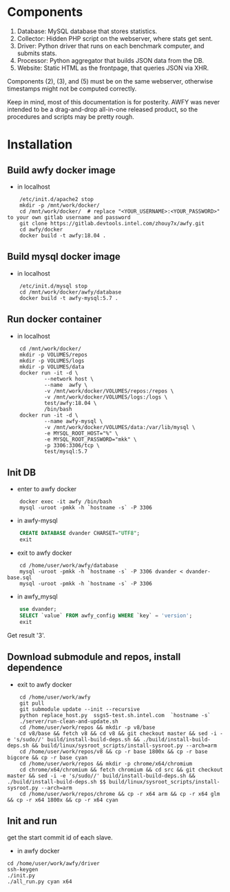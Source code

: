 Components
==========

1. Database: MySQL database that stores statistics.
2. Collector: Hidden PHP script on the webserver, where stats get sent.
3. Driver: Python driver that runs on each benchmark computer, and submits stats.
4. Processor: Python aggregator that builds JSON data from the DB.
5. Website: Static HTML as the frontpage, that queries JSON via XHR.

Components (2), (3), and (5) must be on the same webserver, otherwise timestamps might not be computed correctly.

Keep in mind, most of this documentation is for posterity. AWFY was never intended to be a drag-and-drop all-in-one released product, so the procedures and scripts may be pretty rough.

Installation
============

Build awfy docker image
----------------------
* in localhost
```text
    /etc/init.d/apache2 stop
    mkdir -p /mnt/work/docker/
    cd /mnt/work/docker/  # replace "<YOUR_USERNAME>:<YOUR_PASSWORD>" to your own gitlab username and password 
    git clone https://gitlab.devtools.intel.com/zhouy7x/awfy.git
    cd awfy/docker
    docker build -t awfy:18.04 .
```
Build mysql docker image
-----------------------
* in localhost
```text
    /etc/init.d/mysql stop
    cd /mnt/work/docker/awfy/database
    docker build -t awfy-mysql:5.7 .
```

Run docker container
-------------------
* in localhost
```text
    cd /mnt/work/docker/
    mkdir -p VOLUMES/repos
    mkdir -p VOLUMES/logs
    mkdir -p VOLUMES/data
    docker run -it -d \
            --network host \
            --name  awfy \
            -v /mnt/work/docker/VOLUMES/repos:/repos \
            -v /mnt/work/docker/VOLUMES/logs:/logs \
            test/awfy:18.04 \
            /bin/bash
    docker run -it -d \
            --name awfy-mysql \
            -v /mnt/work/docker/VOLUMES/data:/var/lib/mysql \
            -e MYSQL_ROOT_HOST="%" \
            -e MYSQL_ROOT_PASSWORD="mkk" \
            -p 3306:3306/tcp \
            test/mysql:5.7
```

Init DB
-------
* enter to awfy docker
```text
    docker exec -it awfy /bin/bash
    mysql -uroot -pmkk -h `hostname -s` -P 3306
```
* in awfy-mysql
```sql
    CREATE DATABASE dvander CHARSET="UTF8";
    exit
```
* exit to awfy docker
```text
    cd /home/user/work/awfy/database
    mysql -uroot -pmkk -h `hostname -s` -P 3306 dvander < dvander-base.sql
    mysql -uroot -pmkk -h `hostname -s` -P 3306
```
* in awfy_mysql
```sql
    use dvander;
    SELECT `value` FROM awfy_config WHERE `key` = 'version';
    exit  
```
Get result '3'.

Download submodule and repos, install dependence
-----------------------------------------------
* exit to awfy docker
```text
    cd /home/user/work/awfy
    git pull
    git submodule update --init --recursive
    python replace_host.py  ssgs5-test.sh.intel.com  `hostname -s`
    ./server/run-clean-and-update.sh
    cd /home/user/work/repos && mkdir -p v8/base
    cd v8/base && fetch v8 && cd v8 && git checkout master && sed -i -e 's/sudo//' build/install-build-deps.sh && ./build/install-build-deps.sh && build/linux/sysroot_scripts/install-sysroot.py --arch=arm
    cd /home/user/work/repos/v8 && cp -r base 1800x && cp -r base bigcore && cp -r base cyan
    cd /home/user/work/repos && mkdir -p chrome/x64/chromium
    cd chrome/x64/chromium && fetch chromium && cd src && git checkout master && sed -i -e 's/sudo//' build/install-build-deps.sh && ./build/install-build-deps.sh $$ build/linux/sysroot_scripts/install-sysroot.py --arch=arm
    cd /home/user/work/repos/chrome && cp -r x64 arm && cp -r x64 glm && cp -r x64 1800x && cp -r x64 cyan
```

Init and run
-----------
get the start commit id of each slave.
* in awfy docker
```text
cd /home/user/work/awfy/driver
ssh-keygen
./init.py
./all_run.py cyan x64 
```